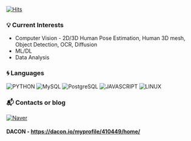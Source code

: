[![Hits](https://hits.seeyoufarm.com/api/count/incr/badge.svg?url=https%3A%2F%2Fgithub.com%2FYongSeongLee25&count_bg=%2379C83D&title_bg=%23555555&icon=&icon_color=%23E7E7E7&title=hits&edge_flat=false)](https://hits.seeyoufarm.com)


### :bulb: Current Interests
- Computer Vision - 2D/3D Human Pose Estimation, Human 3D mesh, Object Detection, OCR, Diffusion
- ML/DL
- Data Analysis


### :cyclone: Languages
![PYTHON](https://img.shields.io/badge/PYTHON-%E2%98%85%E2%98%85%E2%98%85%E2%98%86%E2%98%86-0696D7?style=plastic&logo=Python&logoColor=white)
![MySQL](https://img.shields.io/badge/MySQL-%E2%98%85%E2%98%85%E2%98%85%E2%98%86%E2%98%86-4479A1?style=plastic&logo=MySQL&logoColor=white)
![PostgreSQL](https://img.shields.io/badge/PostgreSQL-%E2%98%85%E2%98%85%E2%98%85%E2%98%86%E2%98%86-543DE0?style=plastic&logo=PostgreSQL&logoColor=white)
![JAVASCRIPT](https://img.shields.io/badge/JAVASCRIPT-%E2%98%85%E2%98%85%E2%98%85%E2%98%86%E2%98%86-F7DF1E?style=plastic&logo=JavaScript&logoColor=white)
![LINUX](https://img.shields.io/badge/Linux-%E2%98%85%E2%98%85%E2%98%85%E2%98%86%E2%98%86-FCC6247?style=plastic&logo=Linux&logoColor=white)

### :mailbox_with_mail: Contacts or blog

[![Naver](https://img.shields.io/badge/Naver-03C75A?style=flat-square&logo=Naver&logoColor=white&link=mailto:leeyongseong1996@naver.com)](mailto:leeyongseong1996@naver.com)

#### DACON - https://dacon.io/myprofile/410449/home/
